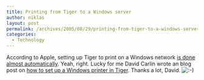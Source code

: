 ```yaml
---
title: Printing from Tiger to a Windows server
author: niklas
layout: post
permalink: /archives/2005/08/29/printing-from-tiger-to-a-windows-server/
categories:
  - Technology
---
```

According to Apple, setting up Tiger to print on a Windows network <a href="http://www.apple.com/macosx/features/windows/" class="broken_link">is done almost automatically</a>. Yeah, right. Lucky for me David Carlin wrote an blog post on [how to set up a Windows printer in Tiger][1]. Thanks a lot, David. <img src='http://blog.saers.com/wp-includes/images/smilies/icon_smile.gif' alt=':-)' class='wp-smiley' />

 [1]: http://blog.case.edu/djc6/2005/06/22/printing_from_os_x_104_to_windows_printer_on_active_directory